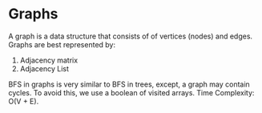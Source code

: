 # Graphs

A graph is a data structure that consists of of vertices (nodes) and edges.
Graphs are best represented by:

1.  Adjacency matrix
2.  Adjacency List

BFS in graphs is very similar to BFS in trees, except, a graph may contain cycles. To avoid this, we use a boolean of visited arrays. Time Complexity: O(V + E).
